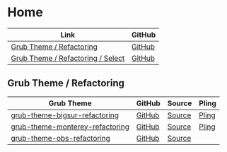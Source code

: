 

# Home

| Link | GitHub |
| ---- | ------ |
| [Grub Theme / Refactoring](https://samwhelp.github.io/grub-theme-refactoring/) | [GitHub](https://github.com/samwhelp/grub-theme-refactoring) |
| [Grub Theme / Refactoring / Select](https://samwhelp.github.io/grub-theme-refactoring-select/) | [GitHub](https://github.com/samwhelp/grub-theme-refactoring-select) |




## Grub Theme / Refactoring

| Grub Theme | GitHub | Source | Pling |
| ---------- | ------ | ------ | ----- |
| [grub-theme-bigsur-refactoring](https://samwhelp.github.io/grub-theme-bigsur-refactoring/) | [GitHub](https://github.com/samwhelp/grub-theme-bigsur-refactoring) | [Source](https://github.com/Teraskull/bigsur-grub2-theme) | [Pling](https://www.pling.com/p/1443844/) |
| [grub-theme-monterey-refactoring](https://samwhelp.github.io/grub-theme-monterey-refactoring/) | [GitHub](https://github.com/samwhelp/grub-theme-monterey-refactoring) | [Source](https://github.com/sandesh236/monterey-grub-theme) | [Pling](https://www.pling.com/p/1577873/) |
| [grub-theme-obs-refactoring](https://samwhelp.github.io/grub-theme-obs-refactoring/) | [GitHub](https://github.com/samwhelp/grub-theme-obs-refactoring) | [Source](https://github.com/obster-y/grub-theme-obs) |  |

